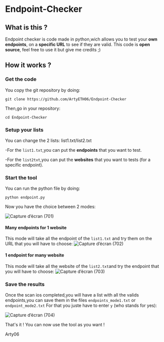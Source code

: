 # Endpoint-Checker
## What is this ?

Endpoint checker is code made in python,wich allows you to test your **own endpoints**, on a **specific URL** to see if they are valid.
This code is **open source**, feel free to use it but give me credits ;)

## How it works ?

### Get the code

You copy the git repository by doing: 
```
git clone https://github.com/ArtyETH06/Endpoint-Checker
```

Then,go in your repository:
```
cd Endpoint-Checker
```

### Setup your lists

You can change the 2 lists: list1.txt/list2.txt

-For the `list1.txt`,you can put the **endpoints** that you want to test.

-For the `list2txt`,you can put the **websites** that you want to tests (for a specific endpoint).


### Start the tool

You can run the python file by doing:
```
python endpoint.py
```

Now you have the choice between 2 modes:

![Capture d’écran (701)](https://user-images.githubusercontent.com/107058122/213551832-8936658c-2fe2-4497-b383-22b3d7888ec8.png)


#### Many endpoints for 1 website

This mode will take all the endpoint of the `list1.txt` and try them on the URL that you will have to choose:
![Capture d’écran (702)](https://user-images.githubusercontent.com/107058122/213552058-854a437e-02e2-44d1-87d7-72d6a82ad14d.png)

#### 1 endpoint for many website
This mode will take all the website of the `list2.txt`and try the endpoint that you will have to choose:
![Capture d’écran (703)](https://user-images.githubusercontent.com/107058122/213552611-da2b8905-2cfa-4bb3-8493-71a5cb377c68.png)

### Save the results

Once the scan ios completed,you will have a list with all the valids endpoints,you can save them in the files `endpoints_mode1.txt` or `endpoint_mode2.txt`
For that you juste have to enter `y` (who stands for yes):

![Capture d’écran (704)](https://user-images.githubusercontent.com/107058122/213553081-79e49aa2-3046-49ba-9890-84daece8fa4e.png)


That's it ! You can now use the tool as you want !

Arty06
